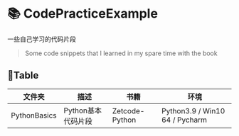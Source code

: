 # 📚 CodePracticeExample
一些自己学习的代码片段

> Some code snippets that I learned in my spare time with the book

## 🌳Table
| 文件夹 | 描述 | 书籍 | 环境 |
| ---    | --- | --- | --- |
| PythonBasics            |          Python基本代码片段       | Zetcode-Python | Python3.9 / Win10 64 / Pycharm |
